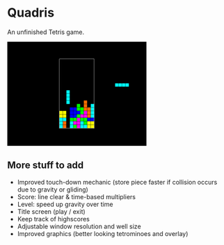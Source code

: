 # Quadris

An unfinished Tetris game.

<img src="Quadris.png" width="320">

## More stuff to add

- Improved touch-down mechanic (store piece faster if collision occurs due to gravity or gliding)
- Score: line clear & time-based multipliers
- Level: speed up gravity over time
- Title screen (play / exit)
- Keep track of highscores
- Adjustable window resolution and well size
- Improved graphics (better looking tetrominoes and overlay)
